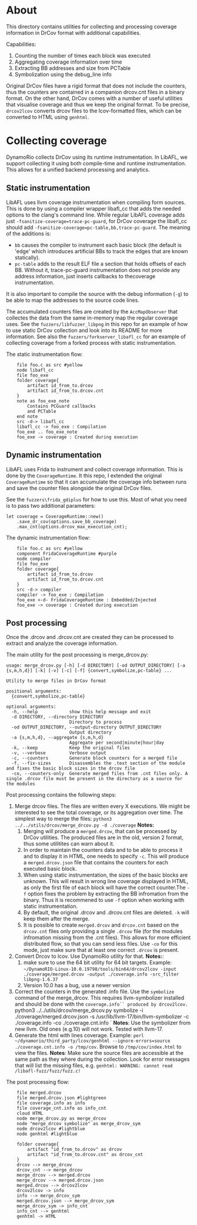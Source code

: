# About
This directory contains utilities for collecting and processing coverage information in DrCov format with additional capabilities.

Capabilities:
1. Counting the number of times each block was executed
1. Aggregating coverage information over time
1. Extracting BB addresses and size from PCTable 
1. Symbolization using the debug_line info

Original DrCov files have a rigid format that does not include the counters, thus the counters are contained in a companion drcov.cnt files in a binary format. On the other hand, DrCov comes with a number of useful utilities that visualise coverage and thus we keep the original format. To be precise, `drcov2lcov` converts drcov files to the lcov-formatted files, which can be converted to HTML using `genhtml`. 

# Collecting coverage
DynamoRio collects DrCov using its runtime instrumentation. In LibAFL, we support collecting it using both compile-time and runtime instrumentation. This allows for a unified backend processing and analytics.

## Static instrumentation
LibAFL uses llvm coverage instrumentation when compiling form sources. This is done by using a compiler wrapper libafl_cc that adds the needed options to the clang's command line. While regular LibAFL coverage adds just `-fsanitize-coverage=trace-pc-guard`, for DrCov coverage the libafl_cc should add `-fsanitize-coverage=pc-table,bb,trace-pc-guard`.
The meaning of the additions is: 
 - `bb` causes the compiler to instrument each basic block (the default is 'edge' which introduces artificial BBs to track the edges that are known statically).
  - `pc-table` adds to the result ELF file a section that holds offsets of each BB. Without it, trace-pc-guard instrumentation does not provide any address information, just inserts callbacks to thecoverage instrumentation.

It is also important to compile the source with the debug information (`-g`) to be able to map the addresses to the source code lines.

The accumulated counters files are created by the `AccMapObserver` that collectes the data from the same in-memory map the regular coverage uses.
See the `fuzzers/libfuzzer_libpng` in this repo for an example of how to use static DrCov collection and look into its README for more information.
See also the `fuzzers/forkserver_libafl_cc` for an example of collecting coverage from a forked process with static instrumentation.

The static instrumentation flow:
```puml
    file foo.c as src #yellow
    node libafl_cc
    file foo_exe
    folder coverage{
        artifact id_from_to.drcov
        artifact id_from_to.drcov.cnt
    }
    note as foo_exe_note
        Contains PCGuard callbacks
        and PCTable
    end note
    src -d-> libafl_cc
    libafl_cc -> foo_exe : Compilation
    foo_exe .. foo_exe_note
    foo_exe -> coverage : Created during execution
```
## Dynamic instrumentation
LibAFL uses Frida to instrument and collect coverage information. This is done by the `CoverageRuntime`. It this repo, I extended the original `CoverageRuntime` so that it can accumulate the coverage info between runs and save the counter files alongside the original DrCov files.

See the `fuzzers\frida_gdiplus` for how to use this. Most of what you need is to pass two additional parameters:
```
let coverage = CoverageRuntime::new()
    .save_dr_cov(options.save_bb_coverage)
    .max_cnt(options.drcov_max_execution_cnt);
```

The dynamic instrumentation flow:

```puml
    file foo.c as src #yellow
    component FridaCoverageRuntime #purple
    node compiler
    file foo_exe
    folder coverage{
        artifact id_from_to.drcov
        artifact id_from_to.drcov.cnt
    }
    src -d-> compiler
    compiler -> foo_exe : Compilation
    foo_exe <-d- FridaCoverageRuntime : Embedded/Injected
    foo_exe -> coverage : Created during execution
```

## Post processing
Once the .drcov and .drcov.cnt are created they can be processed to extract and analyze the coverage information.

The main utility for the post processing is merge_drcov.py:
```
usage: merge_drcov.py [-h] [-d DIRECTORY] [-od OUTPUT_DIRECTORY] [-a {s,m,h,d}] [-k] [-v] [-c] [-f] {convert,symbolize,pc-table} ...

Utility to merge files in DrCov format

positional arguments:
  {convert,symbolize,pc-table}

optional arguments:
  -h, --help            show this help message and exit
  -d DIRECTORY, --directory DIRECTORY
                        Directory to process
  -od OUTPUT_DIRECTORY, --output-directory OUTPUT_DIRECTORY
                        Output directory
  -a {s,m,h,d}, --aggregate {s,m,h,d}
                        Aggregate per second|minute|hour|day
  -k, --keep            Keep the original files
  -v, --verbose         Verbose output
  -c, --counters        Generate block counters for a merged file
  -f, --fix-sizes       Disassembles the .text section of the module and fixes the basic block sizes in the drcov file
  -co, --counters-only  Generate merged files from .cnt files only. A single .drcov file must be present in the directory as a source for the modules
```
Post processing contains the following steps:
1. Merge drcov files. The files are written every X executions. We might be interested to see the total coverage, or its aggregation over time.
The simplest way to merge the files:
`python3 ../../utils/drcov/merge_drcov.py -d ./coverage`
**Notes:** 
   1. Merging will produce a `merged.drcov`, that can be processed by DrCov utilities. The produced files are in the old, version 2 format, thus some utilitites can warn about it. 
   1. In order to maintain the counters data and to be able to process it and to display it in HTML, one needs to specify `-c`. This will produce a `merged.drcov.json` file that contains the counters for each executed basic block.
   1. When using static instrumentation, the sizes of the basic blocks are unknown. This will result in wrong line coverage displayed in HTML, as only the first file of each block will have the correct counter.The `-f` option fixes the problem by extracting the BB infromation from the binary. Thus it is recommened to use `-f` option when working with static instrumentation. 
   1. By default, the original .drcov and .drcov.cnt files are deleted. `-k` will keep them after the merge.
   1. It is possible to create `merged.drcov` and `drcov.cnt` based on the `drcov.cnt` files only providing a single `.drcov` file (for the modules infromation missing from the .cnt files). This allows for more efficient distributed flow, so that you can send less files. Use `-co` for this mode, just make sure that at least one correct `.drcov` is present. 
1. Convert Drcov to lcov. Use DynamoRio utility for that. 
**Notes:**: 
   1. make sure to use the 64 bit utility for 64 bit targets. Example: `~/DynamoRIO-Linux-10.0.19798/tools/bin64/drcov2lcov -input ./coverage/merged.drcov -output ./coverage.info -src_filter libpng-1.6.37`
   1. Version 10.0 has a bug, use a newer version
1. Correct the counters in the generated .info file. Use the `symbolize` command of the merge_drcov. This requires llvm-symbolizer installed and should be done with the `coverage.info`` produced by drcov2lcov.
`python3 ../../utils/drcov/merge_drcov.py symbolize -i ./coverage/merged.drcov.json -s /usr/lib/llvm-17/bin/llvm-symbolizer -c ./coverage.info -co ./coverage.cnt.info `
**Notes**: Use the symbolizer from new llvm. Old ones (e.g.10) will not work. Tested with llvm-17.
1. Generate the html with lines coverage. Example: `perl ~/dynamorio/third_party/lcov/genhtml --ignore-errors=source ./coverage.cnt.info -o /tmp/cov`. Browse to `/tmp/cov/index.html` to view the files.
**Notes**: Make sure the source files are accessible at the same path as they where during the collection. Look for error messages that will list the missing files, e.g. `genhtml: WARNING: cannot read /libafl-fuzz/fuzz/fuzz.c!`

The post processing flow:

```puml
    file merged.drcov
    file merged.drcov.json #lightgreen
    file coverage.info as info
    file coverage_cnt.info as info_cnt
    cloud HTML
    node merge_drcov.py as merge_drcov
    node "merge_drcov symbolize" as merge_drcov_sym    
    node drcov2lcov #lightblue
    node genhtml #lightblue

    folder coverage{
        artifact "id_from_to.drcov" as drcov
        artifact "id_from_to.drcov.cnt" as drcov_cnt
    }
    drcov --> merge_drcov
    drcov_cnt --> merge_drcov
    merge_drcov --> merged.drcov
    merge_drcov --> merged.drcov.json
    merged.drcov --> drcov2lcov
    drcov2lcov -> info
    info --> merge_drcov_sym
    merged.drcov.json --> merge_drcov_sym
    merge_drcov_sym -> info_cnt
    info_cnt --> genhtml
    genhtml -> HTML
```